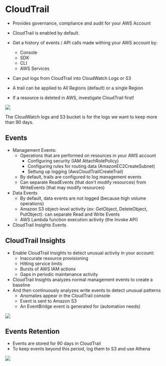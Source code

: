 # CloudTrail

- Provides governance, compliance and audit for your AWS Account
- CloudTrail is enabled by default.

- Get a history of events / API calls made withing your AWS account by:
    - Console
    - SDK
    - CLI
    - AWS Services
- Can put logs from CloudTrail into CloudWatch Logs or S3
- A trail can be applied to All Regions (default) or a single Region
- If a resource is deleted in AWS, investigate CloudTrail first!

![](2022-04-26-18-05-14.png)

The CloudWatch logs and S3 bucket is for the logs we want to keep more than 90 days.

## Events

- Management Events:
    - Operations that are performed on resources in your AWS account
        - Configuring security (IAM AttachRolePolicy)
        - Configuring rules for routing data (AmazonEC2CreateSubnet)
        - Settung up logging (AwsCloudTrailCreateTrail)
    - By default, trails are configured to log management events
    - Can separate ReadEvents (that don't modify resources) from WriteEvents (that may modify resources)
- Data Events
    - By default, data events are not logged (because high volume operations)
    - Amazon S3 object-level activity (ex: GetObject, DeleteObject, PutObject): can separate Read and Write Events
    - AWS Lambda function execution activity (the Invoke API)
- CloudTrail Insights Events

## CloudTrail Insights

- Enable CloudTrail Insights to detect unusual activity in your account:
    - Inaccurate resource provisioning
    - Hitting service limits
    - Bursts of AWS IAM actions
    - Gaps in periodic maintenance activity
- CloudTrail Insights analyzes normal management events to create a baseline
- And then continuously analyzes write events to detect unusual patterns
    - Anomalies appear in the CloudTrail console
    - Event is sent to Amazon S3
    - An EventBridge event is generated for (automation needs)

![](2022-04-26-18-10-53.png)

## Events Retention

- Events are stored for 90 days in CloudTrail
- To keep events beyond this period, log them to S3 and use Athena

![](2022-04-26-18-11-39.png)
